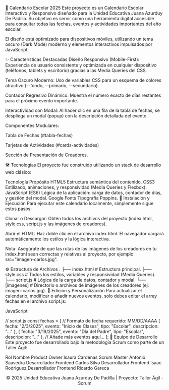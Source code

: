 📅 Calendario Escolar 2025
Este proyecto es un Calendario Escolar Interactivo y Responsivo diseñado para la Unidad Educativa Juana Azurduy De Padilla. Su objetivo es servir como una herramienta digital accesible para consultar todas las fechas, eventos y actividades importantes del año escolar.

El diseño está optimizado para dispositivos móviles, utilizando un tema oscuro (Dark Mode) moderno y elementos interactivos impulsados por JavaScript.

✨ Características Destacadas
Diseño Responsivo (Mobile-First): Experiencia de usuario consistente y optimizada en cualquier dispositivo (teléfonos, tablets y escritorio) gracias a las Media Queries del CSS.

Tema Oscuro Moderno: Uso de variables CSS para un esquema de colores atractivo (--fondo, --primario, --secundario).

Contador Regresivo Dinámico: Muestra el número exacto de días restantes para el próximo evento importante.

Interactividad con Modal: Al hacer clic en una fila de la tabla de fechas, se despliega un modal (popup) con la descripción detallada del evento.

Componentes Modulares:

Tabla de Fechas (#tabla-fechas)

Tarjetas de Actividades (#cards-actividades)

Sección de Presentación de Creadores.

🛠️ Tecnologías
El proyecto fue construido utilizando un stack de desarrollo web clásico:

Tecnología	Propósito
HTML5	Estructura semántica del contenido.
CSS3	Estilizado, animaciones, y responsividad (Media Queries y Flexbox).
JavaScript (ES6)	Lógica de la aplicación: carga de datos, contador de días, y gestión del modal.
Google Fonts	Tipografía Poppins.
🚀 Instalación y Ejecución
Para ejecutar este calendario localmente, simplemente sigue estos pasos:

Clonar o Descargar: Obtén todos los archivos del proyecto (index.html, style.css, script.js y las imágenes de creadores).

Abrir el HTML: Haz doble clic en el archivo index.html. El navegador cargará automáticamente los estilos y la lógica interactiva.

Nota: Asegúrate de que las rutas de las imágenes de los creadores en tu index.html sean correctas y relativas al proyecto, por ejemplo: src="imagen-carlos.jpg".

⚙️ Estructura de Archivos
.
├── index.html        # Estructura principal.
├── style.css         # Todos los estilos, variables y responsividad (Media Queries).
├── script.js         # Lógica de la carga de datos, contador y modal.
└── [imagenes]        # Directorio o archivos de imágenes de los creadores (ej: imagen-carlos.jpg).
📝 Edición y Personalización
Para actualizar el calendario, modificar o añadir nuevos eventos, solo debes editar el array fechas en el archivo script.js:

JavaScript

// script.js
const fechas = [
    // Formato de fecha requerido: MM/DD/AAAA
    { fecha: "2/3/2025", evento: "Inicio de Clases", tipo: "Escolar", descripcion: "..." },
    { fecha: "3/19/2025", evento: "Día del Padre", tipo: "Escolar", descripcion: "..." },
    // Añade más eventos aquí...
];
👥 Equipo de Desarrollo
Este proyecto fue desarrollado bajo la metodología Scrum como parte de un Taller Ágil:

Rol	Nombre
Product Owner	Isaura Cardenas
Scrum Master	Antonio Saavedra
Desarrollador Frontend	Carlos Silva
Desarrollador Frontend	Isaac Rodriguez
Desarrollador Frontend	Ricardo Gareca
<p align="center">
&copy; 2025 Unidad Educativa Juana Azurduy De Padilla | Proyecto: Taller Ágil - Scrum
</p>